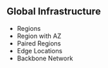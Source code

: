 ## Global Infrastructure

* Regions
* Region with AZ
* Paired Regions
* Edge Locations
* Backbone Network